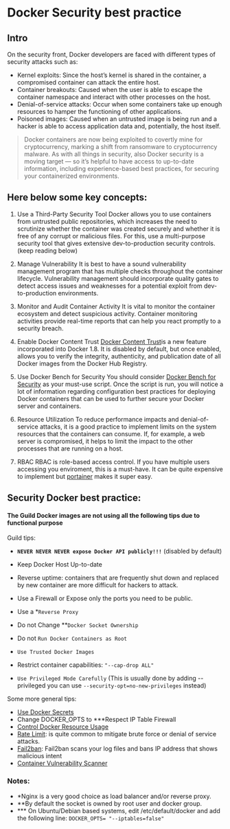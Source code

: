 
# Docker Security best practice

## Intro

On the security front, Docker developers are faced with different types of security attacks such as:

- Kernel exploits: Since the host’s kernel is shared in the container, a compromised container can attack the entire host.
- Container breakouts: Caused when the user is able to escape the container namespace and interact with other processes on the host.
- Denial-of-service attacks: Occur when some containers take up enough resources to hamper the functioning of other applications.
- Poisoned images: Caused when an untrusted image is being run and a hacker is able to access application data and, potentially, the host itself.

> Docker containers are now being exploited to covertly mine for cryptocurrency, marking a shift from ransomware to cryptocurrency malware. 
As with all things in security, also Docker security is a moving target — so it’s helpful to have access to up-to-date information, including experience-based best practices, for securing your containerized environments.

## Here below some key concepts:

1. Use a Third-Party Security Tool
Docker allows you to use containers from untrusted public repositories, which increases the need to scrutinize whether the container was created securely and whether it is free of any corrupt or malicious files. For this, use a multi-purpose security tool that gives extensive dev-to-production security controls.(keep reading below)

2. Manage Vulnerability
It is best to have a sound vulnerability management program that has multiple checks throughout the container lifecycle. Vulnerability management should incorporate quality gates to detect access issues and weaknesses for a potential exploit from dev-to-production environments.

3. Monitor and Audit Container Activity
It is vital to monitor the container ecosystem and detect suspicious activity. Container monitoring activities provide real-time reports that can help you react promptly to a security breach.

4. Enable Docker Content Trust
[Docker Content Trust](<https://docs.docker.com/engine/security/trust/> )is a new feature incorporated into Docker 1.8. It is disabled by default, but once enabled, allows you to verify the integrity, authenticity, and publication date of all Docker images from the Docker Hub Registry.

5. Use Docker Bench for Security
You should consider [Docker Bench for Security](https://github.com/docker/docker-bench-security) as your must-use script. Once the script is run, you will notice a lot of information regarding configuration best practices for deploying Docker containers that can be used to further secure your Docker server and containers.

6. Resource Utilization
To reduce performance impacts and denial-of-service attacks, it is a good practice to implement limits on the system resources that the containers can consume. If, for example, a web server is compromised, it helps to limit the impact to the other processes that are running on a host.

7. RBAC
RBAC is role-based access control. If you have multiple users accessing you enviroment, this is a must-have. It can be quite expensive to implement but [portainer](https://www.funkypenguin.co.nz/blog/docker-rbac-with-portainer/) makes it super easy.

## Security Docker best practice: 
#### The Guild Docker images are not using all the following tips due to functional purpose

Guild tips:
- **`NEVER NEVER NEVER expose Docker API publicly!!!`** (disabled by default)

- Keep Docker Host Up-to-date
- Reverse uptime: containers that are frequently shut down and replaced by new container are more difficult for hackers to attack.
- Use a Firewall or Expose only the ports you need to be public.
- Use a *`Reverse Proxy`
- Do not Change **`Docker Socket Ownership`
- Do not `Run Docker Containers as Root`
- `Use Trusted Docker Images`
- Restrict container capabilities: `"--cap-drop ALL"`
- `Use Privileged Mode Carefully` (This is usually done by adding --privileged you can use `--security-opt=no-new-privileges` instead)

Some more general tips:
- [Use Docker Secrets](https://www.docker.com/blog/docker-secrets-management/)
- Change DOCKER_OPTS to ***Respect IP Table Firewall 
- [Control Docker Resource Usage](https://docs.docker.com/config/containers/resource_constraints/)
- [Rate Limit](https://docs.docker.com/docker-hub/download-rate-limit/): is quite common to mitigate brute force or denial of service attacks.
- [Fail2ban](https://www.fail2ban.org/wiki/index.php/Main_Page): Fail2ban scans your log files and bans IP address that shows malicious intent
- [Container Vulnerability Scanner](https://github.com/quay/clair)

### Notes:
- *Nginx is a very good choice as load balancer and/or reverse proxy.
- **By default the socket is owned by root user and docker group.
- *** On Ubuntu/Debian based systems, edit /etc/default/docker and add the following line: ```DOCKER_OPTS= "--iptables=false"```
